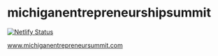 # michiganentrepreneurshipsummit

[![Netlify Status](https://api.netlify.com/api/v1/badges/fbbe016a-54f3-4d66-a351-df2b82200bd7/deploy-status)](https://app.netlify.com/sites/sleepy-liskov-b1f300/deploys)

www.michiganentrepreneursummit.com 

